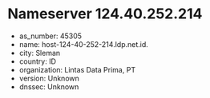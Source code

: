 # Nameserver 124.40.252.214

* as_number: 45305
* name: host-124-40-252-214.ldp.net.id.
* city: Sleman
* country: ID
* organization: Lintas Data Prima, PT
* version: Unknown
* dnssec: Unknown
